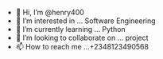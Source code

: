 - 👋 Hi, I’m @henry400
- 👀 I’m interested in ... Software Engineering
- 🌱 I’m currently learning ... Python
- 💞️ I’m looking to collaborate on ... project
- 📫 How to reach me ...+2348123490568

<!---
henry400/henry400 is a ✨ special ✨ repository because its `README.md` (this file) appears on your GitHub profile.
You can click the Preview link to take a look at your changes.
--->
